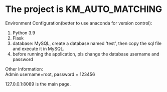 # The project is KM_AUTO_MATCHING
Environment Configuration(better to use anaconda for version control): <br/>
1) Python 3.9
2) Flask
3) database: MySQL, create a database named 'test', then copy the sql file and execute it in MySQL.
4) before running the application, pls change the database username and password

Other Information: <br/>
Admin username=root, password = 123456

127.0.0.1:8089 is the main page.

